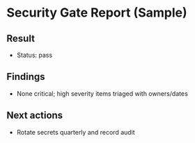 # Security Gate Report (Sample)

## Result

- Status: pass

## Findings

- None critical; high severity items triaged with owners/dates

## Next actions

- Rotate secrets quarterly and record audit
